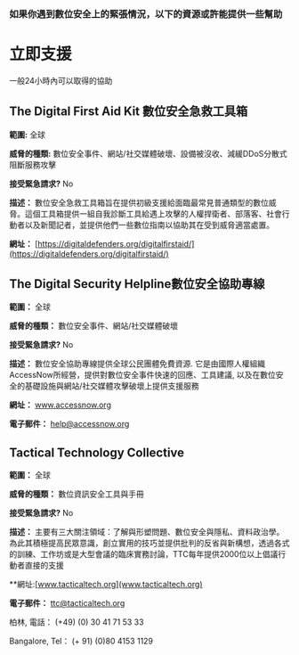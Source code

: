 [Title]: # (數位的)
[Order]: # (0)

### 如果你遇到數位安全上的緊張情況，以下的資源或許能提供一些幫助
# 立即支援

一般24小時內可以取得的協助

## The Digital First Aid Kit 數位安全急救工具箱
**範圍:** 全球

**威脅的種類:** 數位安全事件、網站/社交媒體破壞、設備被沒收、減緩DDoS分散式阻斷服務攻擊

**接受緊急請求?** No

**描述：** 數位安全急救工具箱旨在提供初級支援給面臨最常見普通類型的數位威脅。這個工具箱提供一組自我診斷工具給遇上攻擊的人權捍衛者、部落客、社會行動者以及新聞記者，並提供他們一些數位指南以協助其在受到威脅適當處置。

**網址：**  [https://digitaldefenders.org/digitalfirstaid/](https://digitaldefenders.org/digitalfirstaid/)

## The Digital Security Helpline數位安全協助專線

**範圍：** 全球

**威脅的種類：** 數位安全事件、網站/社交媒體破壞

**接受緊急請求?** No

**描述：** 數位安全協助專線提供全球公民團體免費資源. 它是由國際人權組織AccessNow所經營，提供對數位安全事件快速的回應、工具建議, 以及在數位安全的基礎設施與網站/社交媒體攻擊破壞上提供支援服務

**網址：** www.accessnow.org

**電子郵件：** help@accessnow.org

## Tactical Technology Collective
**範圍：** 全球

**威脅的種類：** 數位資訊安全工具與手冊

**接受緊急請求?** No

**描述：** 主要有三大關注領域：了解與形塑問題、數位安全與隱私、資料政治學。為此其積極提高民眾意識，創立實用的技巧並提供批判的反省與新構想，透過各式的訓練、工作坊或是大型會議的臨床實務討論，TTC每年提供2000位以上倡議行動者直接的支援

**網址:[www.tacticaltech.org](www.tacticaltech.org)

**電子郵件：**  ttc@tacticaltech.org

柏林, 電話： (+49) (0) 30 41 71 53 33

Bangalore, Tel： (+ 91) (0)80 4153 1129
